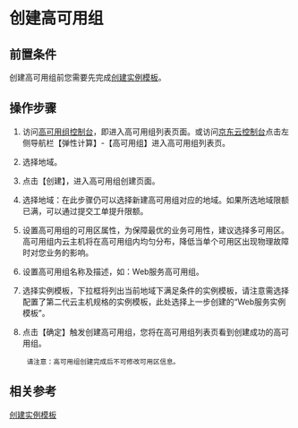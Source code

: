 # 创建高可用组

## 前置条件

创建高可用组前您需要先完成[创建实例模板](../../Virtual-Machines/Operation-Guide/Instance-Template/Create-Instance-Template.md)。

## 操作步骤

1. 访问[高可用组控制台](https://cns-console.jdcloud.com/availabilitygroup/list)，即进入高可用组列表页面。或访问[京东云控制台](https://console.jdcloud.com)点击左侧导航栏【弹性计算】-【高可用组】进入高可用组列表页。
2. 选择地域。
3. 点击【创建】，进入高可用组创建页面。
4. 选择地域：在此步骤仍可以选择新建高可用组对应的地域。如果所选地域限额已满，可以通过提交工单提升限额。
5. 设置高可用组的可用区属性，为保障最优的业务可用性，建议选择多可用区。高可用组内云主机将在高可用组内均匀分布，降低当单个可用区出现物理故障时对您业务的影响。
6. 设置高可用组名称及描述，如：Web服务高可用组。
7. 选择实例模板，下拉框将列出当前地域下满足条件的实例模板，请注意需选择配置了第二代云主机规格的实例模板，此处选择上一步创建的“Web服务实例模板”。
8. 点击【确定】触发创建高可用组，您将在高可用组列表页看到创建成功的高可用组。

		请注意：高可用组创建完成后不可修改可用区信息。


## 相关参考

[创建实例模板](../../Virtual-Machines/Operation-Guide/Instance-Template/Create-Instance-Template.md)
